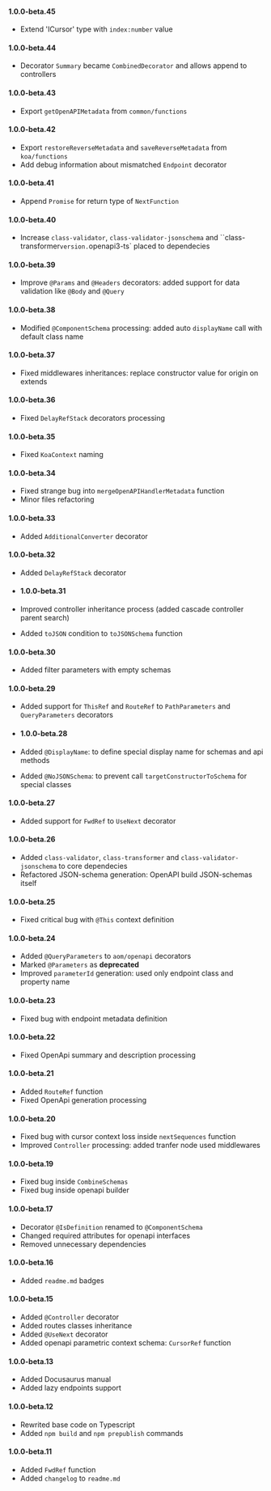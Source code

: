 #### 1.0.0-beta.45

- Extend 'ICursor' type with `index:number` value

#### 1.0.0-beta.44

- Decorator `Summary` became `CombinedDecorator` and allows append to controllers

#### 1.0.0-beta.43

- Export `getOpenAPIMetadata` from `common/functions`

#### 1.0.0-beta.42

- Export `restoreReverseMetadata` and `saveReverseMetadata` from `koa/functions`
- Add debug information about mismatched `Endpoint` decorator

#### 1.0.0-beta.41

- Append `Promise` for return type of `NextFunction`

#### 1.0.0-beta.40

- Increase `class-validator`, `class-validator-jsonschema` and ``class-transformer` version. `openapi3-ts` placed to dependecies

#### 1.0.0-beta.39

- Improve `@Params` and `@Headers` decorators: added support for data validation like `@Body` and `@Query`

#### 1.0.0-beta.38

- Modified `@ComponentSchema` processing: added auto `displayName` call with default class name

#### 1.0.0-beta.37

- Fixed middlewares inheritances: replace constructor value for origin on extends

#### 1.0.0-beta.36

- Fixed `DelayRefStack` decorators processing

#### 1.0.0-beta.35

- Fixed `KoaContext` naming

#### 1.0.0-beta.34

- Fixed strange bug into `mergeOpenAPIHandlerMetadata` function
- Minor files refactoring

#### 1.0.0-beta.33

- Added `AdditionalConverter` decorator

#### 1.0.0-beta.32

- Added `DelayRefStack` decorator
- #### 1.0.0-beta.31

- Improved controller inheritance process (added cascade controller parent search)
- Added `toJSON` condition to `toJSONSchema` function

#### 1.0.0-beta.30

- Added filter parameters with empty schemas

#### 1.0.0-beta.29

- Added support for `ThisRef` and `RouteRef` to `PathParameters` and `QueryParameters` decorators
- #### 1.0.0-beta.28

- Added `@DisplayName`: to define special display name for schemas and api methods
- Added `@NoJSONSchema`: to prevent call `targetConstructorToSchema` for special classes

#### 1.0.0-beta.27

- Added support for `FwdRef` to `UseNext` decorator

#### 1.0.0-beta.26

- Added `class-validator`, `class-transformer` and `class-validator-jsonschema` to core dependecies
- Refactored JSON-schema generation: OpenAPI build JSON-schemas itself

#### 1.0.0-beta.25

- Fixed critical bug with `@This` context definition

#### 1.0.0-beta.24

- Added `@QueryParameters` to `aom/openapi` decorators
- Marked `@Parameters` as **deprecated**
- Improved `parameterId` generation: used only endpoint class and property name

#### 1.0.0-beta.23

- Fixed bug with endpoint metadata definition

#### 1.0.0-beta.22

- Fixed OpenApi summary and description processing

#### 1.0.0-beta.21

- Added `RouteRef` function
- Fixed OpenApi generation processing

#### 1.0.0-beta.20

- Fixed bug with cursor context loss inside `nextSequences` function
- Improved `Controller` processing: added tranfer node used middlewares

#### 1.0.0-beta.19

- Fixed bug inside `CombineSchemas`
- Fixed bug inside openapi builder

#### 1.0.0-beta.17

- Decorator `@IsDefinition` renamed to `@ComponentSchema`
- Changed required attributes for openapi interfaces
- Removed unnecessary dependencies

#### 1.0.0-beta.16

- Added `readme.md` badges

#### 1.0.0-beta.15

- Added `@Controller` decorator
- Added routes classes inheritance
- Added `@UseNext` decorator
- Added openapi parametric context schema: `CursorRef` function

#### 1.0.0-beta.13

- Added Docusaurus manual
- Added lazy endpoints support

#### 1.0.0-beta.12

- Rewrited base code on Typescript
- Added `npm build` and `npm prepublish` commands

#### 1.0.0-beta.11

- Added `FwdRef` function
- Added `changelog` to `readme.md`
